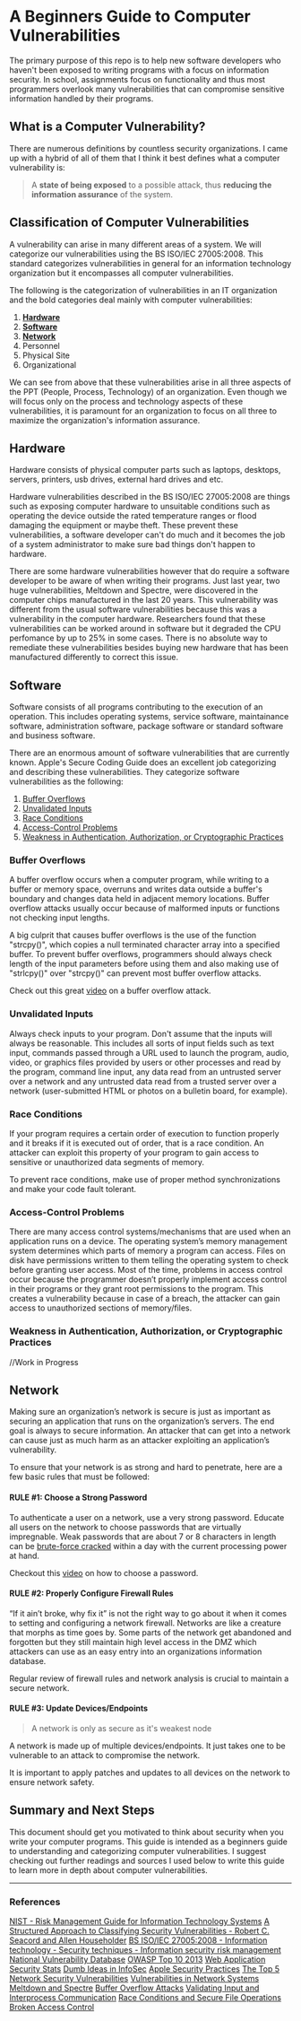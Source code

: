 # A Beginners Guide to Computer Vulnerabilities

The primary purpose of this repo is to help new software developers who haven't been exposed to writing programs with a focus on information security. In school, assignments focus on functionality and thus most programmers overlook many vulnerabilities that can compromise sensitive information handled by their programs.


## What is a Computer Vulnerability?

There are numerous definitions by countless security organizations. I came up with a hybrid of all of them that I think it best defines what a computer vulnerability is:
>A **state of being exposed** to a possible attack, thus **reducing the information assurance** of the system.

## Classification of Computer Vulnerabilities

A vulnerability can arise in many different areas of a system. We will categorize our vulnerabilities using the BS ISO/IEC 27005:2008. This standard categorizes vulnerabilities in general for an information technology organization but it encompasses all computer vulnerabilities.

The following is the categorization of vulnerabilities in an IT organization and the bold categories deal mainly with computer vulnerabilities:
 1. [**Hardware**](#hardware)
 2. [**Software**](#software)
 3. [**Network**](#network)
 4. Personnel
 5. Physical Site
 6. Organizational

We can see from above that these vulnerabilities arise in all three aspects of the PPT (People, Process, Technology) of an organization. Even though we will focus only on the process and technology aspects of these vulnerabilities, it is paramount for an organization to focus on all three to maximize the organization's information assurance.

## Hardware

Hardware consists of physical computer parts such as laptops, desktops, servers, printers, usb drives, external hard drives and etc.

Hardware vulnerabilities described in the BS ISO/IEC 27005:2008 are things such as exposing computer hardware to unsuitable conditions such as operating the device outside the rated temperature ranges or flood damaging the equipment or maybe theft. These prevent these vulnerabilities, a software developer can't do much and it becomes the job of a system administrator to make sure bad things don't happen to hardware.

There are some hardware vulnerabilities however that do require a software developer to be aware of when writing their programs. Just last year, two huge vulnerabilities, Meltdown and Spectre, were discovered in the computer chips manufactured in the last 20 years. This vulnerability was different from the usual software vulnerabilities because this was a vulnerability in the computer hardware. Researchers found that these vulnerabilities can be worked around in software but it degraded the CPU perfomance by up to 25% in some cases. There is no absolute way to remediate these vulnerabilities besides buying new hardware that has been manufactured differently to correct this issue.

## Software

Software consists of all programs contributing to the execution of an operation. This includes operating systems, service software, maintainance software, administration software, package software or standard software and business software.

There are an enormous amount of software vulnerabilities that are currently known. Apple's Secure Coding Guide does an excellent job categorizing and describing these vulnerabilities. They categorize software vulnerabilities as the following:
 1. [Buffer Overflows](#buffer_overflows)
 2. [Unvalidated Inputs](#unvalidated_inputs)
 3. [Race Conditions](#race_conditions)
 4. [Access-Control Problems](#access-control_problems)
 5. [Weakness in Authentication, Authorization, or Cryptographic Practices](#weakness_in_authentication,_authorization,_or_cryptographic_problems)

### Buffer Overflows

A buffer overflow occurs when a computer program, while writing to a buffer or memory space, overruns and writes data outside a buffer's boundary and changes data held in adjacent memory locations. Buffer overflow attacks usually occur because of malformed inputs or functions not checking input lengths.



A big culprit that causes buffer overflows is the use of the function "strcpy()", which copies a null terminated character array into a specified buffer. To prevent buffer overflows, programmers should always check length of the input parameters before using them and also making use of "strlcpy()" over "strcpy()" can prevent most buffer overflow attacks.

Check out this great [video](https://www.youtube.com/watch?v=1S0aBV-Waeo) on a buffer overflow attack.

### Unvalidated Inputs

Always check inputs to your program. Don't assume that the inputs will always be reasonable. This includes all sorts of input fields such as text input, commands passed through a URL used to launch the program, audio, video, or graphics files provided by users or other processes and read by the program, command line input, any data read from an untrusted server over a network and any untrusted data read from a trusted server over a network (user-submitted HTML or photos on a bulletin board, for example).

### Race Conditions

If your program requires a certain order of execution to function properly and it breaks if it is executed out of order, that is a race condition. An attacker can exploit this property of your program to gain access to sensitive or unauthorized data segments of memory.

To prevent race conditions, make use of proper method synchronizations and make your code fault tolerant.

### Access-Control Problems

There are many access control systems/mechanisms that are used when an application runs on a device. The operating system’s memory management system determines which parts of memory a program can access. Files on disk have permissions written to them telling the operating system to check before granting user access. Most of the time, problems in access control occur because the programmer doesn’t properly implement access control in their programs or they grant root permissions to the program. This creates a vulnerability because in case of a breach, the attacker can gain access to unauthorized sections of memory/files.

### Weakness in Authentication, Authorization, or Cryptographic Practices

//Work in Progress

## Network

Making sure an organization’s network is secure is just as important as securing an application that runs on the organization’s servers. The end goal is always to secure information. An attacker that can get into a network can cause just as much harm as an attacker exploiting an application’s vulnerability.

To ensure that your network is as strong and hard to penetrate, here are a few basic rules that must be followed:

#### RULE #1: Choose a Strong Password

To authenticate a user on a network, use a very strong password. Educate all users on the network to choose passwords that are virtually impregnable. Weak passwords that are about 7 or 8 characters in length can be [brute-force cracked](https://www.youtube.com/watch?v=7U-RbOKanYs) within a day with the current processing power at hand.

Checkout this [video](https://www.youtube.com/watch?v=3NjQ9b3pgIg) on how to choose a password.

#### RULE #2: Properly Configure Firewall Rules

“If it ain’t broke, why fix it” is not the right way to go about it when it comes to setting and configuring a network firewall. Networks are like a creature that morphs as time goes by. Some parts of the network get abandoned and forgotten but they still maintain high level access in the DMZ which attackers can use as an easy entry into an organizations information database.

Regular review of firewall rules and network analysis is crucial to maintain a secure network.

#### RULE #3: Update Devices/Endpoints

>A network is only as secure as it's weakest node

A network is made up of multiple devices/endpoints. It just takes one to be vulnerable to an attack to compromise the network.

It is important to apply patches and updates to all devices on the network to ensure network safety.

## Summary and Next Steps

This document should get you motivated to think about security when you write your computer programs. This guide is intended as a beginners guide to understanding and categorizing computer vulnerabilities. I suggest checking out further readings and sources I used below to write this guide to learn more in depth about computer vulnerabilities.

___
### References
[NIST - Risk Management Guide for Information Technology Systems](https://github.com/alimomin95/infosec/blob/master/sources/NIST%20-%20Information%20Security%20Guide%20for%20IT%20Systems.pdf)
[A Structured Approach to Classifying Security Vulnerabilities - Robert C. Seacord and Allen Householder](https://github.com/alimomin95/infosec/blob/master/sources/A%20Structured%20Approach%20to%20Identifying%20Vulnerabilities.pdf)
[BS ISO/IEC 27005:2008 - Information technology - Security techniques - Information security risk management](https://github.com/alimomin95/infosec/blob/master/sources/BS%20ISO:IEC%2027005:2008%20-%20p42.pdf)
[National Vulnerability Database](https://nvd.nist.gov/vuln/categories)
[OWASP Top 10 2013](https://www.owasp.org/index.php/Category:OWASP_Top_Ten_Project#OWASP_Top_10_for_2013)
[Web Application Security Stats](http://projects.webappsec.org/w/page/13246989/Web-Application-Security-Statistics#APPENDIX2ADDITIONALVULNERABILITYCLASSIFICATION)
[Dumb Ideas in InfoSec](http://www.ranum.com/security/computer_security/editorials/dumb/)
[Apple Security Practices](https://developer.apple.com/library/content/documentation/Security/Conceptual/SecureCodingGuide/Articles/TypesSecVuln.html)
[The Top 5 Network Security Vulnerabilities](https://www.acunetix.com/blog/articles/the-top-5-network-security-vulnerabilities/)
[Vulnerabilities in Network Systems](http://searchsecurity.techtarget.com/tip/Vulnerabilities-in-network-systems)
[Meltdown and Spectre](https://www.theatlantic.com/technology/archive/2018/01/spectre-meltdown-cybersecurity/551147/)
[Buffer Overflow Attacks](http://www.cse.scu.edu/~tschwarz/coen152_05/Lectures/BufferOverflow.html)
[Validating Input and Interprocess Communication](https://developer.apple.com/library/content/documentation/Security/Conceptual/SecureCodingGuide/Articles/ValidatingInput.html)
[Race Conditions and Secure File Operations](https://developer.apple.com/library/content/documentation/Security/Conceptual/SecureCodingGuide/Articles/RaceConditions.html#//apple_ref/doc/uid/TP40002585-SW1)
[Broken Access Control](http://www.upenn.edu/computing/security/swat/SWAT_Top_Ten_A2.php)
